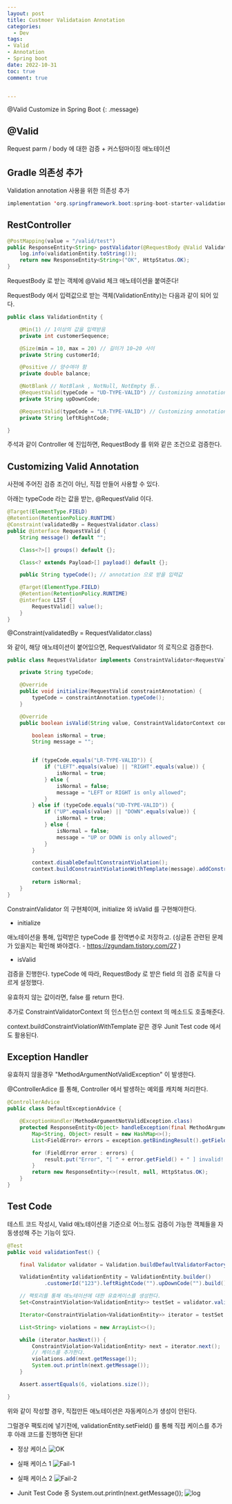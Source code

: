 ```yaml
---
layout: post
title: Custmoer Validataion Annotation
categories:
  - Dev
tags:
- Valid
- Annotation
- Spring boot
date: 2022-10-31
toc: true
comment: true


---
```


@Valid Customize in Spring Boot
{: .message}

## @Valid

Request parm / body 에 대한 검증 + 커스텀마이징 애노테이션


## Gradle 의존성 추가

Validation annotation 사용을 위한 의존성 추가

```java
implementation 'org.springframework.boot:spring-boot-starter-validation'
```


## RestController

```java
@PostMapping(value = "/valid/test")
public ResponseEntity<String> postValidator(@RequestBody @Valid ValidationEntity validationEntity) {
    log.info(validationEntity.toString());
    return new ResponseEntity<String>("OK", HttpStatus.OK);
}
```
RequestBody 로 받는 객체에 @Valid 체크 애노테이션을 붙여준다!

RequestBody 에서 입력값으로 받는 객체(ValidationEntity)는 다음과 같이 되어 있다.

```java
public class ValidationEntity {

    @Min(1) // 1이상의 값을 입력받음
    private int customerSequence;

    @Size(min = 10, max = 20) // 길이가 10~20 사이
    private String customerId;

    @Positive // 양수여야 함
    private double balance;

    @NotBlank // NotBlank , NotNull, NotEmpty 등..
    @RequestValid(typeCode = "UD-TYPE-VALID") // Customizing annotation
    private String upDownCode;

    @RequestValid(typeCode = "LR-TYPE-VALID") // Customizing annotation
    private String leftRightCode;

}
```

주석과 같이 Controller 에 진입하면, RequestBody 를 위와 같은 조건으로 검증한다.

## Customizing Valid Annotation

사전에 주어진 검증 조건이 아닌, 직접 만들어 사용할 수 있다.

아래는 typeCode 라는 값을 받는, @RequestValid 이다.

```java
@Target(ElementType.FIELD)
@Retention(RetentionPolicy.RUNTIME)
@Constraint(validatedBy = RequestValidator.class)
public @interface RequestValid {
    String message() default "";

    Class<?>[] groups() default {};

    Class<? extends Payload>[] payload() default {};

    public String typeCode(); // annotation 으로 받을 입력값

    @Target(ElementType.FIELD)
    @Retention(RetentionPolicy.RUNTIME)
    @interface LIST {
        RequestValid[] value();
    }
}
```

@Constraint(validatedBy = RequestValidator.class)

와 같이, 해당 애노테이션이 붙어있으면, RequestValidator 의 로직으로 검증한다.

```java
public class RequestValidator implements ConstraintValidator<RequestValid, String> {

    private String typeCode;

    @Override
    public void initialize(RequestValid constraintAnnotation) {
        typeCode = constraintAnnotation.typeCode();
    }

    @Override
    public boolean isValid(String value, ConstraintValidatorContext context) {

        boolean isNormal = true;
        String message = "";


        if (typeCode.equals("LR-TYPE-VALID")) {
            if ("LEFT".equals(value) || "RIGHT".equals(value)) {
                isNormal = true;
            } else {
                isNormal = false;
                message = "LEFT or RIGHT is only allowed";
            }
        } else if (typeCode.equals("UD-TYPE-VALID")) {
            if ("UP".equals(value) || "DOWN".equals(value)) {
                isNormal = true;
            } else {
                isNormal = false;
                message = "UP or DOWN is only allowed";
            }
        }

        context.disableDefaultConstraintViolation();
        context.buildConstraintViolationWithTemplate(message).addConstraintViolation();
        
        return isNormal;
    }
}
```
ConstraintValidator 의 구현체이며, initialize 와 isValid 를 구현해야한다.

- initialize

애노테이션을 통해, 입력받은 typeCode 를 전역변수로 저장하고. (싱글톤 관련된 문제가 있을지는 확인해 봐야겠다. - https://zgundam.tistory.com/27 )

- isValid

검증을 진행한다. typeCode 에 따라, RequestBody 로 받은 field 의 검증 로직을 다르게 설정했다.

유효하지 않는 값이라면, false 를 return 한다. 

추가로 ConstraintValidatorContext 의 인스턴스인 context 의 메소드도 호출해준다.

context.buildConstraintViolationWithTemplate 같은 경우 Junit Test code 에서도 활용된다.


## Exception Handler

유효하지 않을경우 "MethodArgumentNotValidException" 이 발생한다.

@ControllerAdice 를 통해, Controller 에서 발생하는 예외를 캐치해 처리한다.

```java
@ControllerAdvice
public class DefaultExceptionAdvice {

    @ExceptionHandler(MethodArgumentNotValidException.class)
    protected ResponseEntity<Object> handleException(final MethodArgumentNotValidException exception) {
        Map<String, Object> result = new HashMap<>();
        List<FieldError> errors = exception.getBindingResult().getFieldErrors();

        for (FieldError error : errors) {
            result.put("Error", "[ " + error.getField() + " ] invalid!!");
        }
        return new ResponseEntity<>(result, null, HttpStatus.OK);
    }
}
```

## Test Code

테스트 코드 작성시, Valid 애노테이션을 기준으로 어느정도 검증이 가능한 객체들을 자동생성해 주는 기능이 있다.


```java
@Test
public void validationTest() {

    final Validator validator = Validation.buildDefaultValidatorFactory().getValidator();

    ValidationEntity validationEntity = ValidationEntity.builder()
            .customerId("123").leftRightCode("").upDownCode("").build();

    // 팩토리를 통해 애노테이션에 대한 유효케이스를 생성한다.
    Set<ConstraintViolation<ValidationEntity>> testSet = validator.validate(validationEntity);

    Iterator<ConstraintViolation<ValidationEntity>> iterator = testSet.iterator();

    List<String> violations = new ArrayList<>();

    while (iterator.hasNext()) {
        ConstraintViolation<ValidationEntity> next = iterator.next();
        // 케이스를 추가한다.
        violations.add(next.getMessage());
        System.out.println(next.getMessage());
    }

    Assert.assertEquals(6, violations.size());

}
```

위와 같이 작성할 경우, 직접만든 애노테이션은 자동케이스가 생성이 안된다.

그럴경우 팩토리에 넣기전에, validationEntity.setField() 를 통해 직접 케이스를 추가후 아래 코드를 진행하면 된다!

- 정상 케이스
![OK](/assets/img/Validation-annotation-OK.png)

- 실패 케이스 1
![Fail-1](/assets/img/Validation-annotation-fail-1.png)

- 실패 케이스 2
![Fail-2](/assets/img/Validation-annotation-fail-2.png)

- Junit Test Code 중 System.out.println(next.getMessage());
![log](/assets/img/Valitaion-annotaion-junit.png)